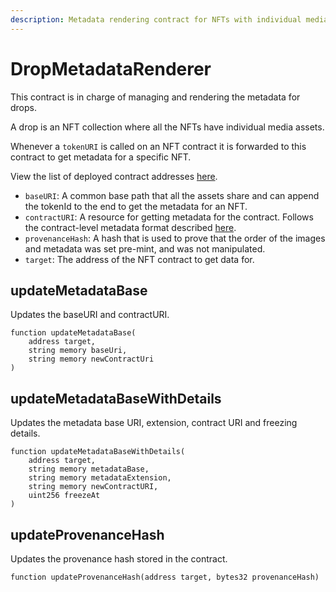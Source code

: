 ```yaml
---
description: Metadata rendering contract for NFTs with individual media assets.
---
```


# DropMetadataRenderer

This contract is in charge of managing and rendering the metadata for drops.

A drop is an NFT collection where all the NFTs have individual media assets. 

Whenever a `tokenURI` is called on an NFT contract it is forwarded to this contract to get metadata for a specific NFT.

View the list of deployed contract addresses [here](../contract-addresses.md).

- `baseURI`: A common base path that all the assets share and can append the tokenId to the end to get the metadata for an NFT.
- `contractURI`: A resource for getting metadata for the contract. Follows the contract-level metadata format described [here](https://docs.opensea.io/docs/contract-level-metadata).
- `provenanceHash`: A hash that is used to prove that the order of the images and metadata was set pre-mint, and was not manipulated.
- `target`: The address of the NFT contract to get data for.

## updateMetadataBase

Updates the baseURI and contractURI.

```sol
function updateMetadataBase(
    address target,
    string memory baseUri,
    string memory newContractUri
)
```

## updateMetadataBaseWithDetails

Updates the metadata base URI, extension, contract URI and freezing details.

```sol
function updateMetadataBaseWithDetails(
    address target,
    string memory metadataBase,
    string memory metadataExtension,
    string memory newContractURI,
    uint256 freezeAt
)
```

## updateProvenanceHash

Updates the provenance hash stored in the contract. 

```sol
function updateProvenanceHash(address target, bytes32 provenanceHash)
```
